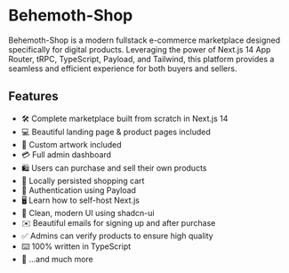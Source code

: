 # Behemoth-Shop

Behemoth-Shop is a modern fullstack e-commerce marketplace designed specifically for digital products. Leveraging the power of Next.js 14 App Router, tRPC, TypeScript, Payload, and Tailwind, this platform provides a seamless and efficient experience for both buyers and sellers.

## Features

- 🛠️ Complete marketplace built from scratch in Next.js 14
- 💻 Beautiful landing page & product pages included
- 🎨 Custom artwork included
- 💳 Full admin dashboard
- 🛍️ Users can purchase and sell their own products
- 🛒 Locally persisted shopping cart
- 🔑 Authentication using Payload
- 🖥️ Learn how to self-host Next.js
- 🌟 Clean, modern UI using shadcn-ui
- ✉️ Beautiful emails for signing up and after purchase
- ✅ Admins can verify products to ensure high quality
- ⌨️ 100% written in TypeScript
- 🎁 ...and much more

